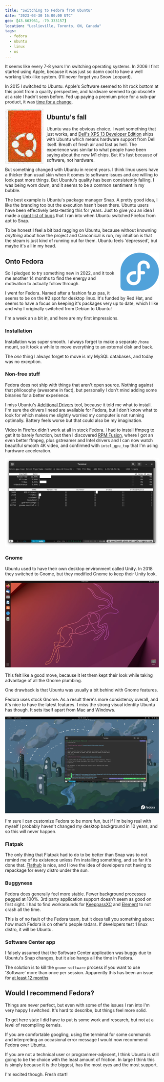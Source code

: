 ```yaml
---
title: "Switching to Fedora from Ubuntu"
date: "2023-03-30 16:00:00 UTC"
geo: [43.663961, -79.333157]
location: "Leslieville, Toronto, ON, Canada"
tags:
  - fedora
  - ubuntu
  - linux
  - os
---
```


It seems like every 7-8 years I'm switching operating systems. In 2006 I first
started using Apple, because it was just so damn cool to have a well working
Unix-like system. (I'll never forget you Snow Leopard).

In 2015 I switched to Ubuntu. Apple's Software seemed to hit rock bottom at
this point from a quality perspective, and hardware seemed to go obsolete at
a rate I hadn't seen before. Fed up paying a premium price for a sub-par
product, it was [time for a change][2].

<img style="float: left; max-width: 25%; padding: 0 10px 10px 0" alt="Ubuntu's logo deterioated" src="/assets/posts/fedora/ubuntu-fried.png" />

Ubuntu's fall
-------------

Ubuntu was the obvious choice. I want something that just works, and [Dell's
XPS 13 Developer Edition][1] ships with Ubuntu which means hardware support
from Dell itself. Breath of fresh air and fast as hell. The experience was
similar to what people have been saying about the new M1 chips.
But it's fast because of software, not hardware.

But something changed with Ubuntu in recent years. I think linux users have
a thicker than usual skin when it comes to software issues and are willing
to look past more things. But Ubuntu's quality has been consistently falling.
I was being worn down, and it seems to be a common sentiment in my bubble.

The best example is Ubuntu's package manager Snap. A pretty good idea, I like
the branding too but the execution hasn't been there. Ubuntu users have been
effectively beta-testing this for years. Just to give you an idea I made a
[giant list of bugs][3] that I ran into when Ubuntu switched Firefox from apt
to Snap.

To be honest I feel a bit bad ragging on Ubuntu, because without knowning
*anything* about how the project and Canconical is run, my intuition is
that the steam is just kind of running out for them. Ubuntu feels 'depressed',
but maybe it's all in my head.

<img style="float: right; max-width: 25%; padding: 0 0 0 20px" alt="Fedora logo" src="/assets/posts/fedora/fedora.svg" />

Onto Fedora
-----------

So I pledged to try something new in 2022, and it took me another 14 months
to find the energy and motivation to actually follow through.

I went for Fedora. Named after a fashion faux pas, it seems to be on the #2
spot for desktop linux. It's funded by Red Hat, and seems to have a focus on
keeping it's packages very up to date, which I like and why I originally
switched from Debian to Ubuntu!

I'm a week an a bit in, and here are my first impressions.

### Installation

Installation was super smooth. I always forget to make a separate `/home`
mount, so it took a while to move everything to an external disk and back.

The _one_ thing I always forget to move is my MySQL databases, and today
was no exception.

### Non-free stuff

Fedora does not ship with things that aren't open source. Nothing against that
philosophy (awesome in fact), but personally I don't mind adding some binaries
for a better experience.

I miss Ubuntu's [Additional Drivers][6] tool, because it told me what to
install. I'm sure the drivers I need are available for Fedora, but I don't
know what to look for which makes me slightly worried my computer is not
running optimally. Battery feels worse but that could also be my imagination.

Video in Firefox didn't work at all in stock Fedora. I had to install
ffmpeg to get it to barely function, but then I discovered [RPM Fusion][7], where
I got an even better ffmpeg, plus gstreamer and Intel drivers and I can now watch
beautiful smooth 4K video, and confirmed with `intel_gpu_top` that I'm using
hardware acceleration.

<a href="/assets/posts/fedora/gpu-top.png"><img class="fill-width" alt="intel_gpu_top output" src="/assets/posts/fedora/gpu-top.png" /></a>

### Gnome

Ubuntu used to have their own desktop environment called Unity. In
2018 they switched to Gnome, but they modified Gnome to keep their
Unity look.

<a href="/assets/posts/fedora/ubuntu.png"><img class="fill-width" alt="Ubuntu 22.10 look" src="/assets/posts/fedora/ubuntu.png" /></a>

This felt like a good move, because it let them kept their look while
taking advantage of all the Gnome plumbing.

One drawback is that Ubuntu was usually a bit behind with Gnome
features.

Fedora uses stock Gnome. As a result there's more consistency overall,
and it's nice to have the latest features. I miss the strong visual
identity Ubuntu has though. It sets itself apart from Mac and Windows.

<a href="/assets/posts/fedora/fedora.png"><img class="fill-width" alt="Gnome's neutral colors" src="/assets/posts/fedora/fedora.png" /></a>

I'm sure I can customize Fedora to be more fun, but if I'm being real
with myself I probably haven't changed my desktop background in 10 years,
and so this will never happen.

### Flatpak

The only thing that Flatpak had to do to be better than Snap
was to not remind me of its existence unless I'm installing something, and
so far it's done that. [Flathub][8] is nice, and I love the idea of developers
not having to repackage for every distro under the sun.

### Buggyness 

Fedora does generally feel more stable. Fewer background processes
pegged at 100%. 3rd party application support doesn't seem as good on
first sight. I had to find workarounds for [KeeppassXC][10] and
[Element][9] to not crash all the time.

This is of no fault of the Fedora team, but it does tell you something
about how much Fedora is on other's people radars. If developers test
1 linux distro, it will be Ubuntu.

### Software Center app

I falsely assumed that the Software Center application was buggy
due to Ubuntu's Snap changes, but it also hangs all the time in Fedora.

The solution is to kill the `gnome-software` process if you want
to use 'Software' more than once per session. Apparently this has
been an issue for [at least 12 months][11]


Would I recommend Fedora?
-------------------------

Things are never perfect, but even with some of the issues I ran into
I'm very happy I switched. It's hard to describe, but things feel more
solid.

To get here state I did have to put is some work and research, but not
at a level of recompiling kernels.

If you are comfortable googling, using the termimal for some commands
and interpreting an occasional error message I would now recommend Fedora
over Ubuntu.

If you are not a technical user or programmer-adjecent, I think Ubuntu
is still going to be the choice with the least amount of friction. In
large I think this is simply because it is the biggest, has the most
eyes and the most support.

I'm excited though. Fresh start!

[1]: https://www.dell.com/community/Developer-Blogs/Dell-XPS-13-Plus-developer-edition-with-Ubuntu-22-04-LTS-pre/ba-p/8255332
[2]: https://evertpot.com/switching-to-linux/
[3]: https://evertpot.com/firefox-ubuntu-snap/
[4]: https://en.wikipedia.org/wiki/Ubuntu_One
[5]: https://en.wikipedia.org/wiki/Mir_(software)
[6]: https://askubuntu.com/questions/47506/how-do-i-install-additional-drivers
[7]: https://rpmfusion.org/
[8]: https://flathub.org/home
[9]: https://flathub.org/apps/details/im.riot.Riot
[10]: https://keepassxc.org/
[11]: https://www.reddit.com/r/Fedora/comments/tt04l1/hows_software_still_having_issues_like_these/
[12]: https://news.ycombinator.com/item?id=35354729

